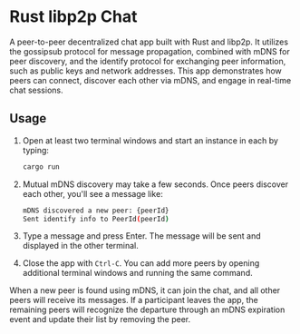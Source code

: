 
# Rust libp2p Chat

A peer-to-peer decentralized chat app built with Rust and libp2p. It utilizes the gossipsub protocol for message propagation, combined with mDNS for peer discovery, and the identify protocol for exchanging peer information, such as public keys and network addresses. This app demonstrates how peers can connect, discover each other via mDNS, and engage in real-time chat sessions.

## Usage

1. Open at least two terminal windows and start an instance in each by typing:
   ```sh
   cargo run
   ```

2. Mutual mDNS discovery may take a few seconds. Once peers discover each other, you'll see a message like:
   ```sh
   mDNS discovered a new peer: {peerId}
   Sent identify info to PeerId(peerId)
   ```

3. Type a message and press Enter. The message will be sent and displayed in the other terminal.

4. Close the app with `Ctrl-C`. You can add more peers by opening additional terminal windows and running the same command.

When a new peer is found using mDNS, it can join the chat, and all other peers will receive its messages. If a participant leaves the app, the remaining peers will recognize the departure through an mDNS expiration event and update their list by removing the peer.